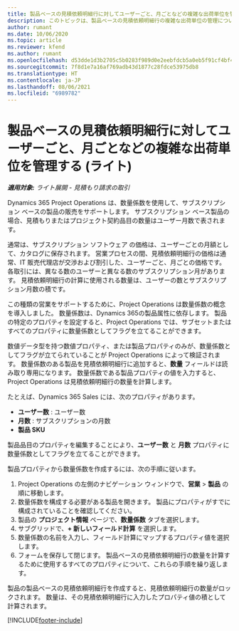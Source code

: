 ```yaml
---
title: 製品ベースの見積依頼明細行に対してユーザーごと、月ごとなどの複雑な出荷単位を管理する (ライト)
description: このトピックは、製品ベースの見積依頼明細行の複雑な出荷単位の管理について説明します。
author: rumant
ms.date: 10/06/2020
ms.topic: article
ms.reviewer: kfend
ms.author: rumant
ms.openlocfilehash: d53dde1d3b2705c5b0283f989d0e2eebfdcb5a0eb5f91cf4bf48e9c07aba79d1
ms.sourcegitcommit: 7f8d1e7a16af769adb43d1877c28fdce53975db8
ms.translationtype: HT
ms.contentlocale: ja-JP
ms.lasthandoff: 08/06/2021
ms.locfileid: "6989782"
---
```

# <a name="managing-complex-units-such-as-per-user-per-month-for-product-based-quote-lines---lite"></a>製品ベースの見積依頼明細行に対してユーザーごと、月ごとなどの複雑な出荷単位を管理する (ライト)

_**適用対象:** ライト展開 - 見積もり請求の取引_

Dynamics 365 Project Operations は、数量係数を使用して、サブスクリプション ベースの製品の販売をサポートします。 サブスクリプション ベース製品の場合、見積もりまたはプロジェクト契約品目の数量はユーザー月数で表されます。

通常は、サブスクリプション ソフトウェア の価格は、ユーザーごとの月額として、カタログに保存されます。 営業プロセスの間、見積依頼明細行の価格は通常、IT 販売代理店が交渉および割引した、ユーザーごと、月ごとの価格です。 各取引には、異なる数のユーザーと異なる数のサブスクリプション月があります。 見積依頼明細行の計算に使用される数量は、ユーザーの数とサブスクリプション月数の積です。

この種類の営業をサポートするために、Project Operations は数量係数の概念を導入しました。 数量係数は、Dynamics 365の製品属性に依存します。 製品の特定のプロパティを設定すると、Project Operations では、サブセットまたはすべてのプロパティに数量係数としてフラグを立てることができます。

数値データ型を持つ数値プロパティ、または製品プロパティのみが、数量係数としてフラグが立てられていることが Project Operations によって検証されます。 数量係数のある製品を見積依頼明細行に追加すると、**数量** フィールドは読み取り専用になります。 数量係数である製品プロパティの値を入力すると、Project Operations は見積依頼明細行の数量を計算します。

たとえば、Dynamics 365 Sales には、次のプロパティがあります。

- **ユーザー数** : ユーザー数
- **月数** : サブスクリプションの月数
- **製品 SKU**

製品品目のプロパティを編集することにより、**ユーザー数** と **月数** プロパティに数量係数としてフラグを立てることができます。

製品プロパティから数量係数を作成するには、次の手順に従います。

1. Project Operations の左側のナビゲーション ウィンドウで、**営業** > **製品** の順に移動します。
2. 数量係数を構成する必要がある製品を開きます。 製品にプロパティがすでに構成されていることを確認してください。
3. 製品の **プロジェクト情報** ページで、**数量係数** タブを選択します。
4. サブグリッドで、**+ 新しいフィールド計算** を選択します。
5. 数量係数の名前を入力し、フィールド計算にマップするプロパティ値を選択します。
6. フォームを保存して閉じます。 製品ベースの見積依頼明細行の数量を計算するために使用するすべてのプロパティについて、これらの手順を繰り返します。

製品の製品ベースの見積依頼明細行を作成すると、見積依頼明細行の数量がロックされます。 数量は、その見積依頼明細行に入力したプロパティ値の積として計算されます。


[!INCLUDE[footer-include](../../includes/footer-banner.md)]